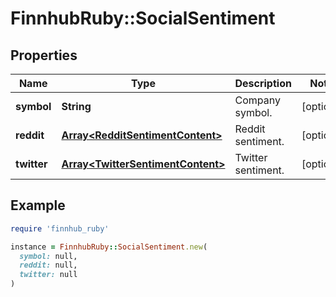 # FinnhubRuby::SocialSentiment

## Properties

| Name | Type | Description | Notes |
| ---- | ---- | ----------- | ----- |
| **symbol** | **String** | Company symbol. | [optional] |
| **reddit** | [**Array&lt;RedditSentimentContent&gt;**](RedditSentimentContent.md) | Reddit sentiment. | [optional] |
| **twitter** | [**Array&lt;TwitterSentimentContent&gt;**](TwitterSentimentContent.md) | Twitter sentiment. | [optional] |

## Example

```ruby
require 'finnhub_ruby'

instance = FinnhubRuby::SocialSentiment.new(
  symbol: null,
  reddit: null,
  twitter: null
)
```

